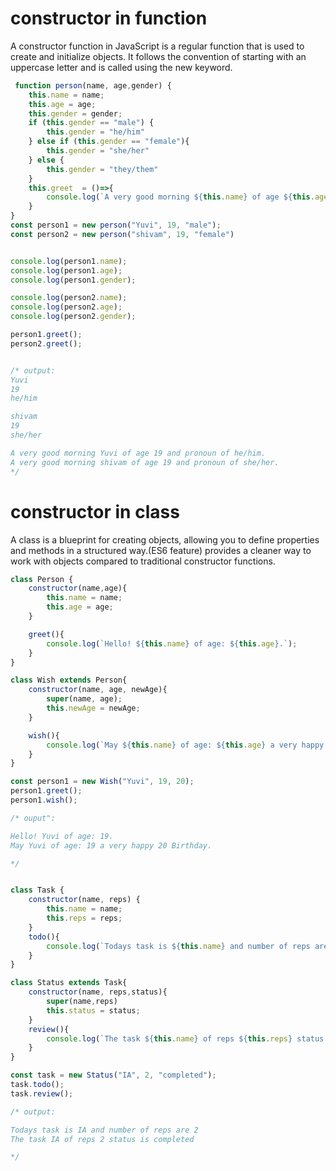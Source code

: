 # constructor in function

A constructor function in JavaScript is a regular function that is used to create and initialize objects. It follows the convention of starting with an uppercase letter and is called using the new keyword.


```js
 function person(name, age,gender) {
    this.name = name;
    this.age = age;
    this.gender = gender;
    if (this.gender == "male") {
        this.gender = "he/him"
    } else if (this.gender == "female"){
        this.gender = "she/her"
    } else {
        this.gender = "they/them"
    }
    this.greet  = ()=>{
        console.log(`A very good morning ${this.name} of age ${this.age} and pronoun of ${this.gender}.`);
    }
}
const person1 = new person("Yuvi", 19, "male");
const person2 = new person("shivam", 19, "female")


console.log(person1.name);
console.log(person1.age);
console.log(person1.gender);    

console.log(person2.name);
console.log(person2.age);
console.log(person2.gender);    

person1.greet();
person2.greet();


/* output:
Yuvi
19
he/him

shivam
19
she/her

A very good morning Yuvi of age 19 and pronoun of he/him.
A very good morning shivam of age 19 and pronoun of she/her.
*/
```

# constructor in class

A class is a blueprint for creating objects, allowing you to define properties and methods in a structured way.(ES6 feature) provides a cleaner way to work with objects compared to traditional constructor functions.

```js
class Person {
    constructor(name,age){
        this.name = name;
        this.age = age;
    }

    greet(){
        console.log(`Hello! ${this.name} of age: ${this.age}.`);
    }
}

class Wish extends Person{
    constructor(name, age, newAge){
        super(name, age);
        this.newAge = newAge;
    }

    wish(){
        console.log(`May ${this.name} of age: ${this.age} a very happy ${this.newAge} Birthday.`);
    }
}

const person1 = new Wish("Yuvi", 19, 20);
person1.greet();
person1.wish();

/* ouput":

Hello! Yuvi of age: 19.
May Yuvi of age: 19 a very happy 20 Birthday.

*/


class Task {
    constructor(name, reps) {
        this.name = name;
        this.reps = reps;
    }
    todo(){
        console.log(`Todays task is ${this.name} and number of reps are ${this.reps}`);
    }
}

class Status extends Task{
    constructor(name, reps,status){
        super(name,reps)
        this.status = status;
    }
    review(){
        console.log(`The task ${this.name} of reps ${this.reps} status is ${this.status}`);
    }
}

const task = new Status("IA", 2, "completed");
task.todo();
task.review();

/* output:

Todays task is IA and number of reps are 2
The task IA of reps 2 status is completed

*/
